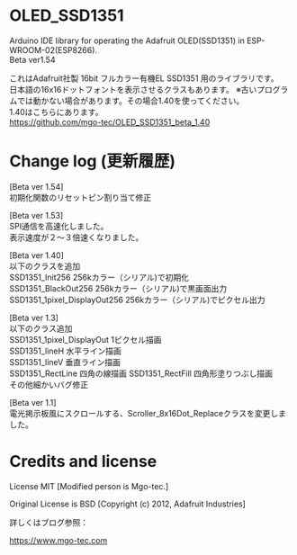 # OLED_SSD1351
Arduino IDE library for operating the Adafruit OLED(SSD1351) in ESP-WROOM-02(ESP8266).  
Beta ver1.54

これはAdafruit社製 16bit フルカラー有機EL SSD1351 用のライブラリです。  
日本語の16x16ドットフォントを表示させるクラスもあります。
※古いプログラムでは動かない場合があります。その場合1.40を使ってください。  
1.40はこちらにあります。  
https://github.com/mgo-tec/OLED_SSD1351_beta_1.40

# Change log (更新履歴)
[Beta ver 1.54]  
初期化関数のリセットピン割り当て修正

[Beta ver 1.53]  
SPI通信を高速化しました。  
表示速度が２～３倍速くなりました。    

[Beta ver 1.40]  
以下のクラスを追加  
SSD1351_Init256 256kカラー（シリアル)で初期化  
SSD1351_BlackOut256 256kカラー（シリアル)で黒画面出力  
SSD1351_1pixel_DisplayOut256 256kカラー（シリアル)でピクセル出力  
  
[Beta ver 1.3]  
以下のクラス追加  
SSD1351_1pixel_DisplayOut 1ピクセル描画  
SSD1351_lineH 水平ライン描画  
SSD1351_lineV 垂直ライン描画  
SSD1351_RectLine 四角の線描画
SSD1351_RectFill 四角形塗りつぶし描画  
その他細かいバグ修正

[Beta ver 1.1]  
電光掲示板風にスクロールする、Scroller_8x16Dot_Replaceクラスを変更しました。

# Credits and license
License MIT [Modified person is Mgo-tec.]

Original License is BSD [Copyright (c) 2012, Adafruit Industries]

詳しくはブログ参照：

https://www.mgo-tec.com
